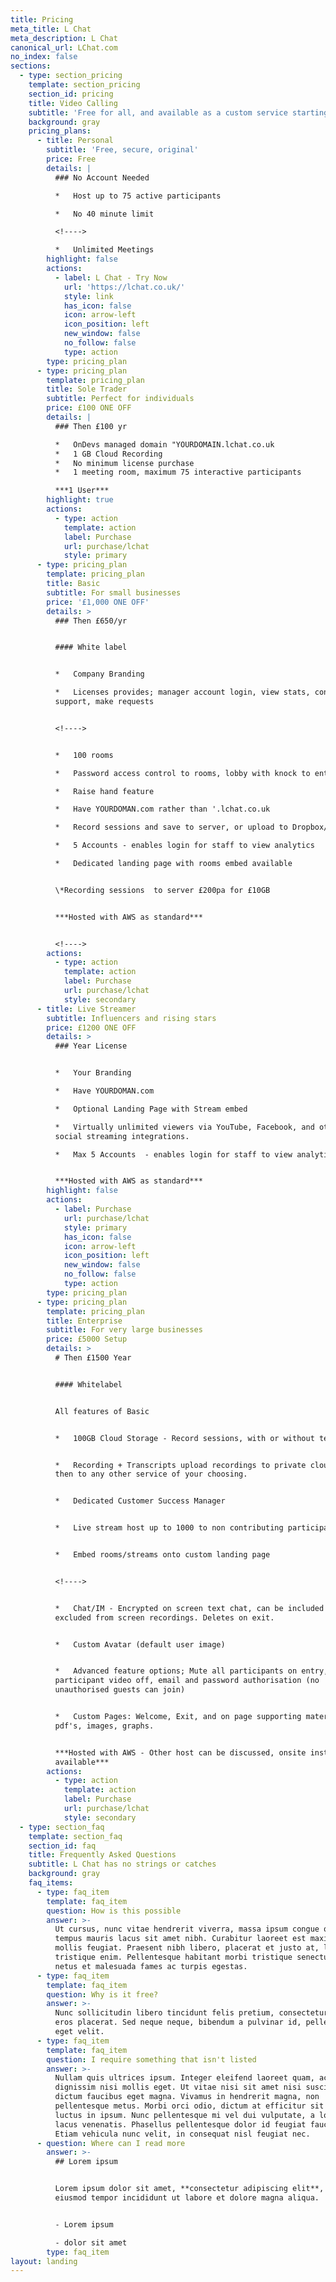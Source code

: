 ```yaml
---
title: Pricing
meta_title: L Chat
meta_description: L Chat
canonical_url: LChat.com
no_index: false
sections:
  - type: section_pricing
    template: section_pricing
    section_id: pricing
    title: Video Calling
    subtitle: 'Free for all, and available as a custom service starting from £100/yr'
    background: gray
    pricing_plans:
      - title: Personal
        subtitle: 'Free, secure, original'
        price: Free
        details: |
          ### No Account Needed

          *   Host up to 75 active participants

          *   No 40 minute limit

          <!---->

          *   Unlimited Meetings
        highlight: false
        actions:
          - label: L Chat - Try Now
            url: 'https://lchat.co.uk/'
            style: link
            has_icon: false
            icon: arrow-left
            icon_position: left
            new_window: false
            no_follow: false
            type: action
        type: pricing_plan
      - type: pricing_plan
        template: pricing_plan
        title: Sole Trader
        subtitle: Perfect for individuals
        price: £100 ONE OFF
        details: |
          ### Then £100 yr

          *   OnDevs managed domain "YOURDOMAIN.lchat.co.uk
          *   1 GB Cloud Recording
          *   No minimum license purchase
          *   1 meeting room, maximum 75 interactive participants

          ***1 User***
        highlight: true
        actions:
          - type: action
            template: action
            label: Purchase
            url: purchase/lchat
            style: primary
      - type: pricing_plan
        template: pricing_plan
        title: Basic
        subtitle: For small businesses
        price: '£1,000 ONE OFF'
        details: >
          ### Then £650/yr


          #### White label


          *   Company Branding

          *   Licenses provides; manager account login, view stats, contact
          support, make requests


          <!---->


          *   100 rooms

          *   Password access control to rooms, lobby with knock to enter

          *   Raise hand feature

          *   Have YOURDOMAN.com rather than '.lchat.co.uk

          *   Record sessions and save to server, or upload to Dropbox/Google

          *   5 Accounts - enables login for staff to view analytics

          *   Dedicated landing page with rooms embed available


          \*Recording sessions  to server £200pa for £10GB


          ***Hosted with AWS as standard***


          <!---->
        actions:
          - type: action
            template: action
            label: Purchase
            url: purchase/lchat
            style: secondary
      - title: Live Streamer
        subtitle: Influencers and rising stars
        price: £1200 ONE OFF
        details: >
          ### Year License


          *   Your Branding

          *   Have YOURDOMAN.com

          *   Optional Landing Page with Stream embed

          *   Virtually unlimited viewers via YouTube, Facebook, and other
          social streaming integrations.

          *   Max 5 Accounts  - enables login for staff to view analytics


          ***Hosted with AWS as standard***
        highlight: false
        actions:
          - label: Purchase
            url: purchase/lchat
            style: primary
            has_icon: false
            icon: arrow-left
            icon_position: left
            new_window: false
            no_follow: false
            type: action
        type: pricing_plan
      - type: pricing_plan
        template: pricing_plan
        title: Enterprise
        subtitle: For very large businesses
        price: £5000 Setup
        details: >
          # Then £1500 Year


          #### Whitelabel


          All features of Basic


          *   100GB Cloud Storage - Record sessions, with or without text chat


          *   Recording + Transcripts upload recordings to private cloud store
          then to any other service of your choosing.


          *   Dedicated Customer Success Manager


          *   Live stream host up to 1000 to non contributing participants


          *   Embed rooms/streams onto custom landing page


          <!---->


          *   Chat/IM - Encrypted on screen text chat, can be included or
          excluded from screen recordings. Deletes on exit.


          *   Custom Avatar (default user image)


          *   Advanced feature options; Mute all participants on entry,
          participant video off, email and password authorisation (no
          unauthorised guests can join)


          *   Custom Pages: Welcome, Exit, and on page supporting materials;
          pdf's, images, graphs.


          ***Hosted with AWS - Other host can be discussed, onsite installs also
          available***
        actions:
          - type: action
            template: action
            label: Purchase
            url: purchase/lchat
            style: secondary
  - type: section_faq
    template: section_faq
    section_id: faq
    title: Frequently Asked Questions
    subtitle: L Chat has no strings or catches
    background: gray
    faq_items:
      - type: faq_item
        template: faq_item
        question: How is this possible
        answer: >-
          Ut cursus, nunc vitae hendrerit viverra, massa ipsum congue quam, sed
          tempus mauris lacus sit amet nibh. Curabitur laoreet est maximus
          mollis feugiat. Praesent nibh libero, placerat et justo at, luctus
          tristique enim. Pellentesque habitant morbi tristique senectus et
          netus et malesuada fames ac turpis egestas.
      - type: faq_item
        template: faq_item
        question: Why is it free?
        answer: >-
          Nunc sollicitudin libero tincidunt felis pretium, consectetur aliquam
          eros placerat. Sed neque neque, bibendum a pulvinar id, pellentesque
          eget velit. 
      - type: faq_item
        template: faq_item
        question: I require something that isn't listed
        answer: >-
          Nullam quis ultrices ipsum. Integer eleifend laoreet quam, ac
          dignissim nisi mollis eget. Ut vitae nisi sit amet nisi suscipit
          dictum faucibus eget magna. Vivamus in hendrerit magna, non
          pellentesque metus. Morbi orci odio, dictum at efficitur sit amet,
          luctus in ipsum. Nunc pellentesque mi vel dui vulputate, a lobortis
          lacus venenatis. Phasellus pellentesque dolor id feugiat faucibus.
          Etiam vehicula nunc velit, in consequat nisl feugiat nec.
      - question: Where can I read more
        answer: >-
          ## Lorem ipsum


          Lorem ipsum dolor sit amet, **consectetur adipiscing elit**, sed do
          eiusmod tempor incididunt ut labore et dolore magna aliqua.


          - Lorem ipsum

          - dolor sit amet
        type: faq_item
layout: landing
---
```

